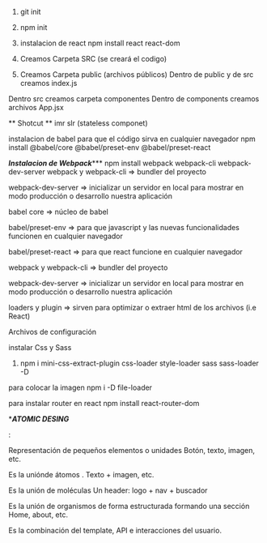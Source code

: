 1. git init
2. npm init

3. instalacion de react
npm install react react-dom

4.  Creamos Carpeta SRC (se creará el codigo)

5. Creamos Carpeta public (archivos públicos)
Dentro de public y de src creamos index.js

Dentro src creamos carpeta componentes
Dentro de components creamos archivos App.jsx

** Shotcut **
imr 
slr (stateless componet)

instalacion de babel para que el código sirva en cualquier navegador
npm install @babel/core @babel/preset-env @babel/preset-react 

***Instalacion de Webpack******
npm install webpack webpack-cli webpack-dev-server 
webpack y webpack-cli ⇒ bundler del proyecto

webpack-dev-server ⇒ inicializar un servidor en local para mostrar en modo producción o desarrollo nuestra aplicación

babel core ⇒ núcleo de babel

babel/preset-env ⇒ para que javascript y las nuevas funcionalidades funcionen en cualquier navegador

babel/preset-react ⇒ para que react funcione en cualquier navegador

webpack y webpack-cli ⇒ bundler del proyecto

webpack-dev-server ⇒ inicializar un servidor en local para mostrar en modo producción o desarrollo nuestra aplicación

loaders y plugin ⇒ sirven para optimizar o extraer html de los archivos (i.e React)

Archivos de configuración

instalar Css y Sass
1. npm i mini-css-extract-plugin css-loader style-loader sass sass-loader -D

para colocar la imagen 
npm i -D file-loader

para instalar router en react
npm install react-router-dom

****ATOMIC DESING***
<!-- Átomos -->:
Representación de pequeños elementos o unidades
Botón, texto, imagen, etc.
<!-- Molécula -->
Es la uniónde átomos .
Texto + imagen, etc.
<!-- Organismo -->
Es la unión de moléculas
Un header: logo + nav + buscador
<!-- Templates: -->
Es la unión de organismos de forma estructurada formando una sección
Home, about, etc.
<!-- Page: -->
Es la combinación del template, API e interacciones del usuario.